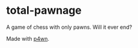 # total-pawnage

A game of chess with only pawns. Will it ever end?

Made with [p4wn](http://p4wn.sourceforge.net/).
